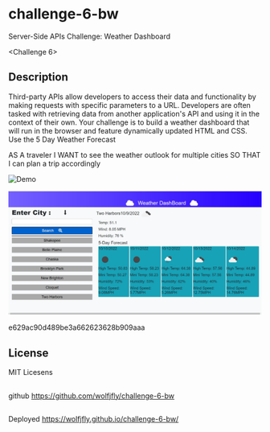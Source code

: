 # challenge-6-bw
Server-Side APIs Challenge: Weather Dashboard

 <Challenge 6>

## Description
Third-party APIs allow developers to access their data and functionality by making requests with specific parameters to a URL. Developers are often tasked with retrieving data from another application's API and using it in the context of their own. Your challenge is to build a weather dashboard that will run in the browser and feature dynamically updated HTML and CSS.
Use the 5 Day Weather Forecast

AS A traveler
I WANT to see the weather outlook for multiple cities
SO THAT I can plan a trip accordingly

<img width="1207" alt="Demo" src="https://github.com/wolfjfly/challenge-6-bw/blob/main/assets/video/Challenge-6-working-localy_%20Oct%209%2C%202022%203_55%20PM.gif">

<p>
<img src="assets\images\screenshot.JPG" alt="screen shot">
</p>

e629ac90d489be3a662623628b909aaa


## License
MIT Licesens

##
github
https://github.com/wolfjfly/challenge-6-bw
##
Deployed
https://wolfjfly.github.io/challenge-6-bw/
